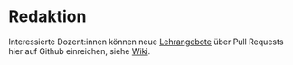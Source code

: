 # Redaktion

Interessierte Dozent:innen können neue [Lehrangebote](https://ianus-fdz.de/lehrangebote) über Pull Requests hier auf Github einreichen, siehe [Wiki](https://github.com/dainst/ianus-web-content/wiki/Erstellung-von-Lehrangeboten).

